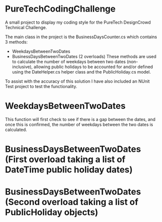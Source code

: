 # PureTechCodingChallenge
A small project to display my coding style for the PureTech DesignCrowd Technical Challenge.

The main class in the project is the BusinessDaysCounter.cs which contains 3 methods:
- WeekdaysBetweenTwoDates
- BusinessDaysBetweenTwoDates (2 overloads)
These methods are used to calculate the number of weekdays between two dates (non-inclusive), allowing public holidays to be 
accounted for and/or defined using the DateHelper.cs helper class and the PublicHoliday.cs model.

To assist with the accuracy of this solution I have also included an NUnit Test project to test the functionality.

# WeekdaysBetweenTwoDates
This function will first check to see if there is a gap between the dates, and once this is confirmed, the number of weekdays
between the two dates is calculated.

# BusinessDaysBetweenTwoDates (First overload taking a list of DateTime public holiday dates)


# BusinessDaysBetweenTwoDates (Second overload taking a list of PublicHoliday objects)
